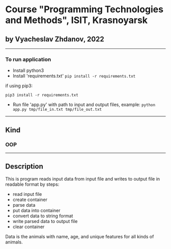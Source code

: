 # Course "Programming Technologies and Methods", ISIT, Krasnoyarsk
## by Vyacheslav Zhdanov, 2022

---
### To run application
- Install python3
- Install 'requirements.txt'
`pip install -r requirements.txt`

if using pip3:

`pip3 install -r requirements.txt`
- Run file 'app.py' with path to input and output files, example:
`python app.py tmp/file_in.txt tmp/file_out.txt`
---
## Kind
### OOP
---
## Description
This is program reads input data from input file and writes to output file in readable format by steps:
- read input file
- create container
- parse data
- put data into container
- convert data to string format
- write parsed data to output file
- clear container

Data is the animals with name, age, and unique features for all kinds of animals.
